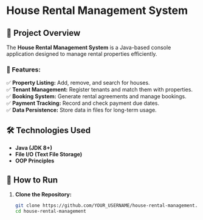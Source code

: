 # House Rental Management System

## 📌 Project Overview
The **House Rental Management System** is a Java-based console application designed to manage rental properties efficiently.

### 🔹 Features:
✅ **Property Listing:** Add, remove, and search for houses.  
✅ **Tenant Management:** Register tenants and match them with properties.  
✅ **Booking System:** Generate rental agreements and manage bookings.  
✅ **Payment Tracking:** Record and check payment due dates.  
✅ **Data Persistence:** Store data in files for long-term usage.

## 🛠️ Technologies Used
- **Java (JDK 8+)**
- **File I/O (Text File Storage)**
- **OOP Principles**

## 📌 How to Run
1. **Clone the Repository:**
   ```sh
   git clone https://github.com/YOUR_USERNAME/house-rental-management.git
   cd house-rental-management

